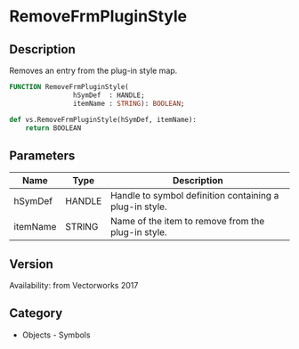 # RemoveFrmPluginStyle

## Description
Removes an entry from the plug-in style map.

```pascal
FUNCTION RemoveFrmPluginStyle(
				hSymDef  : HANDLE;
				itemName : STRING): BOOLEAN;
```

```python
def vs.RemoveFrmPluginStyle(hSymDef, itemName):
    return BOOLEAN
```

## Parameters
|Name|Type|Description|
|---|---|---|
|hSymDef|HANDLE|Handle to symbol definition containing a plug-in style.|
|itemName|STRING|Name of the item to remove from the plug-in style.|

## Version
Availability: from Vectorworks 2017

## Category
* Objects - Symbols

